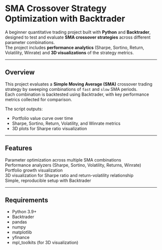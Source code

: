 # SMA Crossover Strategy Optimization with Backtrader

A beginner quantitative trading project built with **Python** and **Backtrader**, designed to test and evaluate **SMA crossover strategies** across different parameter combinations.  
The project includes **performance analytics** (Sharpe, Sortino, Return, Volatility, Winrate) and **3D visualizations** of the strategy metrics.

---

## Overview

This project evaluates a **Simple Moving Average (SMA)** crossover trading strategy by sweeping combinations of `fast` and `slow` SMA periods.  
Each combination is backtested using Backtrader, with key performance metrics collected for comparison.

The script outputs:
- Portfolio value curve over time 
- Sharpe, Sortino, Return, Volatility, and Winrate metrics   
- 3D plots for Sharpe ratio visualization   

---

## Features

Parameter optimization across multiple SMA combinations  
Performance analyzers (Sharpe, Sortino, Volatility, Returns, Winrate)  
Portfolio growth visualization  
3D visualization for Sharpe ratio and return-volatility relationship  
Simple, reproducible setup with Backtrader

---

## Requirements

- Python 3.9+
- Backtrader
- pandas
- numpy
- matplotlib
- yfinance 
- mpl_toolkits (for 3D visualization)
